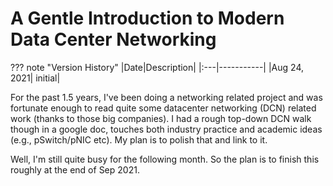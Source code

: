 # A Gentle Introduction to Modern Data Center Networking

??? note "Version History"
	|Date|Description|
	|:---|-----------|
	|Aug 24, 2021| initial|

For the past 1.5 years, I've been doing a networking related project
and was fortunate enough to read quite some datacenter networking (DCN) related work (thanks to those big companies).
I had a rough top-down DCN walk though in a google doc, touches both industry practice and academic ideas (e.g., pSwitch/pNIC etc). My plan is to polish that and link to it.

Well, I'm still quite busy for the following month. So the plan is to finish this roughly at the end of Sep 2021.
